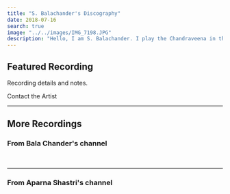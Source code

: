 ```yaml
---
title: "S. Balachander's Discography"
date: 2018-07-16
search: true
image: "../../images/IMG_7198.JPG"
description: "Hello, I am S. Balachander. I play the Chandraveena in the Dhrupad style, a traditional style of Maarga Sangeet. Here is a selection of my recordings and concert videos. Do check them out! Hope you find something you like."
---
```

## Featured Recording

<band-camp albumid="2504992601" albumname="inception" albumtitle="Inception by Dhrupad"></band-camp>

Recording details and notes.

<notice-box>
<my-button to="/contact/">Contact the Artist</my-button>
</notice-box>

<br>
<hr>

## More Recordings

### From Bala Chander's channel
<you-tube-channel channelid="UCvy6YWW_J7M3t6BXArVaePw"></you-tube-channel>

<br>
<hr>

### From Aparna Shastri's channel
<you-tube-channel channelid="UCuS4qFPMqowcEiRv6cUy4sQ"></you-tube-channel>
